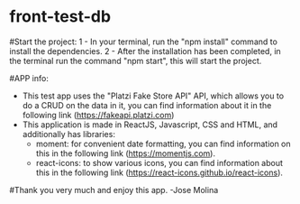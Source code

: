 # front-test-db

#Start the project:
1 - In your terminal, run the "npm install" command to install the dependencies.
2 - After the installation has been completed, in the terminal run the command "npm start", this will start the project.

#APP info:
- This test app uses the "Platzi Fake Store API" API, which allows you to do a CRUD on the data in it, you can find information about it in the following link (https://fakeapi.platzi.com)
- This application is made in ReactJS, Javascript, CSS and HTML, and additionally has libraries:
  - moment: for convenient date formatting, you can find information on this in the following link (https://momentjs.com).
  - react-icons: to show various icons, you can find information about this in the following link (https://react-icons.github.io/react-icons).


#Thank you very much and enjoy this app.
-Jose Molina
